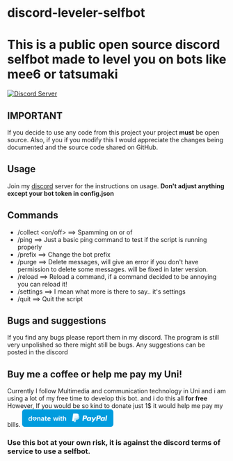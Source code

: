 # discord-leveler-selfbot
# This is a public open source discord selfbot made to level you on bots like mee6 or tatsumaki

[![Discord Server](https://img.shields.io/discord/538686375877410836?color=FFD700&label=Discord&logo=discord)](https://discord.gg/Pae9eTy)


## IMPORTANT

If you decide to use any code from this project your project **must** be open source. Also, if you if you modify this I would appreciate the changes being documented and the source code shared on GitHub.

## Usage

Join my [discord](https://discord.gg/Pae9eTy) server for the instructions on usage.
**Don't adjust anything except your bot token in config.json**

## Commands
- /collect <on/off> ==> Spamming on or of
- /ping ==> Just a basic ping command to test if the script is running properly
- /prefix <newprefix> ==> Change the bot prefix
- /purge <amount> ==> Delete messages, will give an error if you don't have permission to delete some messages. will be fixed in later version.
- /reload <command> ==> Reload a command, if a command decided to be annoying you can reload it!
- /settings ==> I mean what more is there to say.. it's settings
- /quit ==> Quit the script

## Bugs and suggestions

If you find any bugs please report them in my discord. The program is still very unpolished so there might still be bugs.
Any suggestions can be posted in the discord

## Buy me a coffee or help me pay my Uni!

Currently I follow Multimedia and communication technology in Uni and i am using a lot of my free time to develop this bot.
and i do this all **for free**
However,
If you would be so kind to donate just 1$ it would help me pay my bills. 
<a href="https://paypal.me/TDeTandt/"><img src="blue.svg" height="40"></a>  

### Use this bot at your own risk, it is against the discord terms of service to use a selfbot.